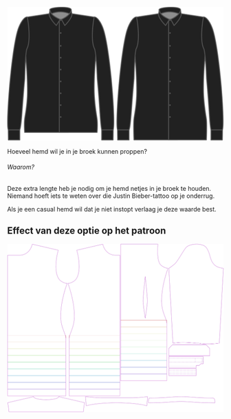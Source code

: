 ![Bonus lengte](lengthbonus.svg)

Hoeveel hemd wil je in je broek kunnen proppen?

<Note>

###### Waarom?

Deze extra lengte heb je nodig om je hemd netjes in je broek te houden.
Niemand hoeft iets te weten over die Justin Bieber-tattoo op je onderrug.

Als je een casual hemd wil dat je niet instopt verlaag je deze waarde best.

</Note>

## Effect van deze optie op het patroon

![Deze afbeelding toont het effect van deze optie door meerdere varianten die een andere waarde hebben voor deze optie te vervangen](simon_lengthbonus_sample.svg "Effect van deze optie op het patroon")
